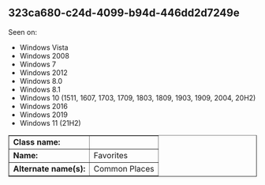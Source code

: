 ## 323ca680-c24d-4099-b94d-446dd2d7249e

Seen on:
* Windows Vista
* Windows 2008
* Windows 7
* Windows 2012
* Windows 8.0
* Windows 8.1
* Windows 10 (1511, 1607, 1703, 1709, 1803, 1809, 1903, 1909, 2004, 20H2)
* Windows 2016
* Windows 2019
* Windows 11 (21H2)

<table border="1" class="docutils">
  <tbody>
    <tr>
      <td><b>Class name:</b></td>
      <td>&nbsp;</td>
    </tr>
    <tr>
      <td><b>Name:</b></td>
      <td>Favorites</td>
    </tr>
    <tr>
      <td><b>Alternate name(s):</b></td>
      <td>Common Places</td>
    </tr>
  </tbody>
</table>

